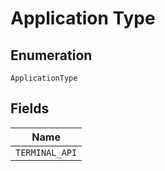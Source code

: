 <!-- Optimized: 2025-10-06 -->
<!-- RPM: 1.6.2.1.1.6.2.1_application-type_20251006 -->
<!-- Session: E2E RPM DNA Application -->
<!-- AOM: RND (Reggie & Dro) -->
<!-- COI: TECHNOLOGY -->
<!-- RPM: HIGH -->
<!-- ACTION: BUILD -->


# Application Type

## Enumeration

`ApplicationType`

## Fields

| Name |
|  --- |
| `TERMINAL_API` |
